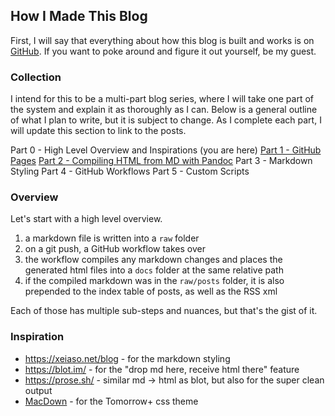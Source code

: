 ## How I Made This Blog

First, I will say that everything about how this blog is built and works is on [GitHub](https://github.com/renolc/renolc.github.io). If you want to poke around and figure it out yourself, be my guest.

### Collection

I intend for this to be a multi-part blog series, where I will take one part of the system and explain it as thoroughly as I can. Below is a general outline of what I plan to write, but it is subject to change. As I complete each part, I will update this section to link to the posts.

Part 0 - High Level Overview and Inspirations (you are here)
[Part 1 - GitHub Pages](/posts/how-i-made-this-blog-1)
[Part 2 - Compiling HTML from MD with Pandoc](/posts/how-i-made-this-blog-2)
Part 3 - Markdown Styling
Part 4 - GitHub Workflows
Part 5 - Custom Scripts

### Overview

Let's start with a high level overview.

1. a markdown file is written into a `raw` folder
2. on a git push, a GitHub workflow takes over
3. the workflow compiles any markdown changes and places the generated html files into a `docs` folder at the same relative path
4. if the compiled markdown was in the `raw/posts` folder, it is also prepended to the index table of posts, as well as the RSS xml

Each of those has multiple sub-steps and nuances, but that's the gist of it.

### Inspiration

- https://xeiaso.net/blog - for the markdown styling
- https://blot.im/ - for the "drop md here, receive html there" feature
- https://prose.sh/ - similar md -> html as blot, but also for the super clean output
- [MacDown](https://macdown.uranusjr.com/) - for the Tomorrow+ css theme
